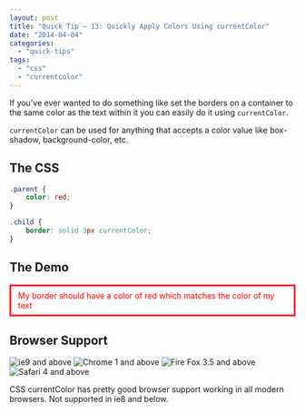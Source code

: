 ```yaml
---
layout: post
title: "Quick Tip – 13: Quickly Apply Colors Using currentColor"
date: "2014-04-04"
categories: 
  - "quick-tips"
tags: 
  - "css"
  - "currentcolor"
---
```


<p class="intro"><span class="dropcap">I</span>f you've ever wanted to do something like set the borders on a container to the same color as the text within it you can easily do it using <code>currentColor</code>.</p>

`currentColor` can be used for anything that accepts a color value like box-shadow, background-color, etc.

## The CSS

```css
.parent {
    color: red;
}

.child {
    border: solid 3px currentColor;
}
```

## The Demo

<div class="demoBox demoBox--content" style="color: red; margin-bottom: 30px;">
<div style="border: solid 3px currentColor; padding: 8px 12px;">My border should have a color of red which matches the color of my text</div>
</div>

## Browser Support

<div class="browserSupport__list">
<img src="../../assets/img/ie.svg" alt="ie9 and above" title="ie9 and above">
<img src="../../assets/img/chrome.svg" alt="Chrome 1 and above" title="Chrome 1 and above">
<img src="../../assets/img/firefox.svg" alt="Fire Fox 3.5 and above" title="Fire Fox 3.5 and above">
<img src="../../assets/img/safari.svg" alt="Safari 4 and above" title="Safari 4 and above">
</div>

CSS currentColor has pretty good browser support working in all modern browsers. Not supported in ie8 and below.

